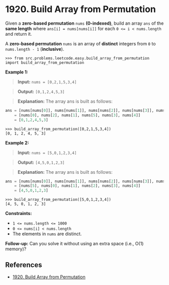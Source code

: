 # 1920. Build Array from Permutation

Given a **zero-based permutation** `nums` **(0-indexed)**,
build an array `ans` of the **same length**
where `ans[i] = nums[nums[i]]` for each `0 <= i < nums.length` and return it.

A **zero-based permutation** `nums` is an array of **distinct** integers from `0` to `nums.length - 1` (**inclusive**).

```pycon
>>> from src.problems.leetcode.easy.build_array_from_permutation import build_array_from_permutation

```

**Example 1:**

> **Input:** `nums = [0,2,1,5,3,4]`

> **Output:** `[0,1,2,4,5,3]`

> **Explanation:** The array ans is built as follows:

```python
ans = [nums[nums[0]], nums[nums[1]], nums[nums[2]], nums[nums[3]], nums[nums[4]], nums[nums[5]]]
    = [nums[0], nums[2], nums[1], nums[5], nums[3], nums[4]]
    = [0,1,2,4,5,3]
```

```pycon
>>> build_array_from_permutation([0,2,1,5,3,4])
[0, 1, 2, 4, 5, 3]

```

**Example 2:**

> **Input:** `nums = [5,0,1,2,3,4]`

> **Output:** `[4,5,0,1,2,3]`

> **Explanation:** The array ans is built as follows:

```python
ans = [nums[nums[0]], nums[nums[1]], nums[nums[2]], nums[nums[3]], nums[nums[4]], nums[nums[5]]]
    = [nums[5], nums[0], nums[1], nums[2], nums[3], nums[4]]
    = [4,5,0,1,2,3]
```

```pycon
>>> build_array_from_permutation([5,0,1,2,3,4])
[4, 5, 0, 1, 2, 3]

```

**Constraints:**

- `1 <= nums.length <= 1000`
- `0 <= nums[i] < nums.length`
- The elements in `nums` are distinct.

**Follow-up:** Can you solve it without using an extra space (i.e., O(1) memory)?

## References

- [1920. Build Array from Permutation](https://leetcode.com/problems/build-array-from-permutation)
